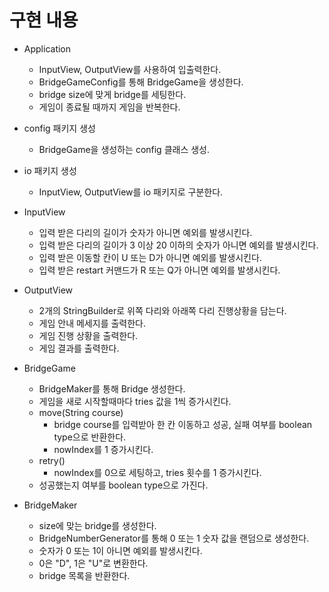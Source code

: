 # 구현 내용

- Application
    - InputView, OutputView를 사용하여 입출력한다.
    - BridgeGameConfig를 통해 BridgeGame을 생성한다.
    - bridge size에 맞게 bridge를 세팅한다.
    - 게임이 종료될 때까지 게임을 반복한다.

- config 패키지 생성
    - BridgeGame을 생성하는 config 클래스 생성.

- io 패키지 생성
    - InputView, OutputView를 io 패키지로 구분한다.

- InputView
    - 입력 받은 다리의 길이가 숫자가 아니면 예외를 발생시킨다.
    - 입력 받은 다리의 길이가 3 이상 20 이하의 숫자가 아니면 예외를 발생시킨다.
    - 입력 받은 이동할 칸이 U 또는 D가 아니면 예외를 발생시킨다.
    - 입력 받은 restart 커맨드가 R 또는 Q가 아니면 예외를 발생시킨다.

- OutputView
    - 2개의 StringBuilder로 위쪽 다리와 아래쪽 다리 진행상황을 담는다.
    - 게임 안내 메세지를 출력한다.
    - 게임 진행 상황을 출력한다.
    - 게임 결과를 출력한다.

- BridgeGame
    - BridgeMaker를 통해 Bridge 생성한다.
    - 게임을 새로 시작할때마다 tries 값을 1씩 증가시킨다.
    - move(String course)
        - bridge course를 입력받아 한 칸 이동하고 성공, 실패 여부를 boolean type으로 반환한다.
        - nowIndex를 1 증가시킨다.
    - retry()
        - nowIndex를 0으로 세팅하고, tries 횟수를 1 증가시킨다.
    - 성공했는지 여부를 boolean type으로 가진다.

- BridgeMaker
    - size에 맞는 bridge를 생성한다.
    - BridgeNumberGenerator를 통해 0 또는 1 숫자 값을 랜덤으로 생성한다.
    - 숫자가 0 또는 1이 아니면 예외를 발생시킨다.
    - 0은 "D", 1은 "U"로 변환한다.
    - bridge 목록을 반환한다.
